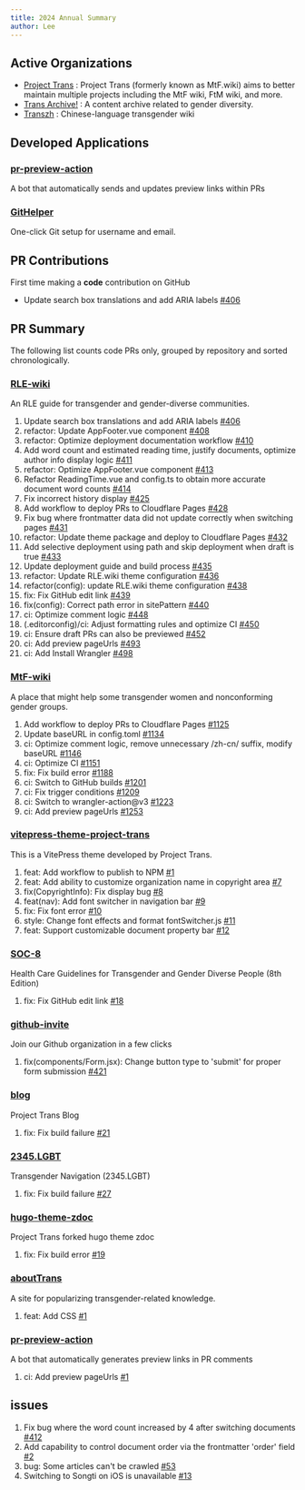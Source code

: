 ```yaml
---
title: 2024 Annual Summary
author: Lee
---
```


## Active Organizations

- [Project Trans](https://github.com/project-trans) : Project Trans (formerly known as MtF.wiki) aims to better maintain multiple projects including the MtF wiki, FtM wiki, and more.
- [Trans Archive!](https://github.com/trans-archive) : A content archive related to gender diversity.
- [Transzh](https://github.com/transzh-org) : Chinese-language transgender wiki

## Developed Applications

### [pr-preview-action](https://github.com/project-trans/pr-preview-action)

A bot that automatically sends and updates preview links within PRs

### [GitHelper](https://github.com/Leetfs/GitHelper)

One-click Git setup for username and email.

## PR Contributions

First time making a **code** contribution on GitHub

- Update search box translations and add ARIA labels [#406](https://github.com/project-trans/RLE-wiki/pull/406)

## PR Summary

The following list counts code PRs only, grouped by repository and sorted chronologically.

### [RLE-wiki](https://github.com/project-trans/RLE-wiki)

An RLE guide for transgender and gender-diverse communities.

1. Update search box translations and add ARIA labels [#406](https://github.com/project-trans/RLE-wiki/pull/406)
2. refactor: Update AppFooter.vue component [#408](https://github.com/project-trans/RLE-wiki/pull/408)
3. refactor: Optimize deployment documentation workflow [#410](https://github.com/project-trans/RLE-wiki/pull/410)
4. Add word count and estimated reading time, justify documents, optimize author info display logic [#411](https://github.com/project-trans/RLE-wiki/pull/411)
5. refactor: Optimize AppFooter.vue component [#413](https://github.com/project-trans/RLE-wiki/pull/413)
6. Refactor ReadingTime.vue and config.ts to obtain more accurate document word counts [#414](https://github.com/project-trans/RLE-wiki/pull/414)
7. Fix incorrect history display [#425](https://github.com/project-trans/RLE-wiki/pull/425)
8. Add workflow to deploy PRs to Cloudflare Pages [#428](https://github.com/project-trans/RLE-wiki/pull/428)
9. Fix bug where frontmatter data did not update correctly when switching pages [#431](https://github.com/project-trans/RLE-wiki/pull/431)
10. refactor: Update theme package and deploy to Cloudflare Pages [#432](https://github.com/project-trans/RLE-wiki/pull/432)
11. Add selective deployment using path and skip deployment when draft is true [#433](https://github.com/project-trans/RLE-wiki/pull/433)
12. Update deployment guide and build process [#435](https://github.com/project-trans/RLE-wiki/pull/435)
13. refactor: Update RLE.wiki theme configuration [#436](https://github.com/project-trans/RLE-wiki/pull/436)
14. refactor(config): update RLE.wiki theme configuration [#438](https://github.com/project-trans/RLE-wiki/pull/438)
15. fix: Fix GitHub edit link [#439](https://github.com/project-trans/RLE-wiki/pull/439)
16. fix(config): Correct path error in sitePattern [#440](https://github.com/project-trans/RLE-wiki/pull/440)
17. ci: Optimize comment logic [#448](https://github.com/project-trans/RLE-wiki/pull/448)
18. (.editorconfig)/ci: Adjust formatting rules and optimize CI [#450](https://github.com/project-trans/RLE-wiki/pull/450)
19. ci: Ensure draft PRs can also be previewed [#452](https://github.com/project-trans/RLE-wiki/pull/452)
20. ci: Add preview pageUrls [#493](https://github.com/project-trans/RLE-wiki/pull/493)
21. ci: Add Install Wrangler [#498](https://github.com/project-trans/RLE-wiki/pull/498)

### [MtF-wiki](https://github.com/project-trans/MtF-wiki)

A place that might help some transgender women and nonconforming gender groups.

1. Add workflow to deploy PRs to Cloudflare Pages [#1125](https://github.com/project-trans/MtF-wiki/pull/1125)
2. Update baseURL in config.toml [#1134](https://github.com/project-trans/MtF-wiki/pull/1134)
3. ci: Optimize comment logic, remove unnecessary /zh-cn/ suffix, modify baseURL [#1146](https://github.com/project-trans/MtF-wiki/pull/1146)
4. ci: Optimize CI [#1151](https://github.com/project-trans/MtF-wiki/pull/1151)
5. fix: Fix build error [#1188](https://github.com/project-trans/MtF-wiki/pull/1188)
6. ci: Switch to GitHub builds [#1201](https://github.com/project-trans/MtF-wiki/pull/1201)
7. ci: Fix trigger conditions [#1209](https://github.com/project-trans/MtF-wiki/pull/1209)
8. ci: Switch to wrangler-action@v3 [#1223](https://github.com/project-trans/MtF-wiki/pull/1223)
9. ci: Add preview pageUrls [#1253](https://github.com/project-trans/MtF-wiki/pull/1253)

### [vitepress-theme-project-trans](https://github.com/project-trans/vitepress-theme-project-trans)

This is a VitePress theme developed by Project Trans.

1. feat: Add workflow to publish to NPM [#1](https://github.com/project-trans/vitepress-theme-project-trans/pull/1)
2. feat: Add ability to customize organization name in copyright area [#7](https://github.com/project-trans/vitepress-theme-project-trans/pull/7)
3. fix(CopyrightInfo): Fix display bug [#8](https://github.com/project-trans/vitepress-theme-project-trans/pull/8)
4. feat(nav): Add font switcher in navigation bar [#9](https://github.com/project-trans/vitepress-theme-project-trans/pull/9)
5. fix: Fix font error [#10](https://github.com/project-trans/vitepress-theme-project-trans/pull/10)
6. style: Change font effects and format fontSwitcher.js [#11](https://github.com/project-trans/vitepress-theme-project-trans/pull/11)
7. feat: Support customizable document property bar [#12](https://github.com/project-trans/vitepress-theme-project-trans/pull/12)

### [SOC-8](https://github.com/project-trans/SOC-8/)

Health Care Guidelines for Transgender and Gender Diverse People (8th Edition)

1. fix: Fix GitHub edit link [#18](https://github.com/project-trans/SOC-8/pull/18)

### [github-invite](https://github.com/squarestack/github-invite)

Join our Github organization in a few clicks

1. fix(components/Form.jsx): Change button type to 'submit' for proper form submission [#421](https://github.com/squarestack/github-invite/pull/421)

### [blog](https://github.com/project-trans/blog/)

Project Trans Blog

1. fix: Fix build failure [#21](https://github.com/project-trans/blog/pull/21)

### [2345.LGBT](https://github.com/project-trans/2345.LGBT)

Transgender Navigation (2345.LGBT)

1. fix: Fix build failure [#27](https://github.com/project-trans/2345.LGBT/pull/27)

### [hugo-theme-zdoc](https://github.com/project-trans/hugo-theme-zdoc)

Project Trans forked hugo theme zdoc

1. fix: Fix build error [#19](https://github.com/project-trans/hugo-theme-zdoc/pull/19)

### [aboutTrans](https://github.com/Transzh-Program/aboutTrans)

A site for popularizing transgender-related knowledge.

1. feat: Add CSS [#1](https://github.com/Transzh-Program/aboutTrans/pull/1)

### [pr-preview-action](https://github.com/project-trans/pr-preview-action)

A bot that automatically generates preview links in PR comments

1. ci: Add preview pageUrls [#1](https://github.com/project-trans/pr-preview-action/pull/1)

## issues

1. Fix bug where the word count increased by 4 after switching documents [#412](https://github.com/project-trans/RLE-wiki/issues/412)
2. Add capability to control document order via the frontmatter 'order' field [#2](https://github.com/project-trans/vitepress-theme-project-trans/issues/2)
3. bug: Some articles can't be crawled [#53](https://github.com/jooooock/wechat-article-exporter/issues/53)
4. Switching to Songti on iOS is unavailable [#13](https://github.com/project-trans/vitepress-theme-project-trans/issues/13)
